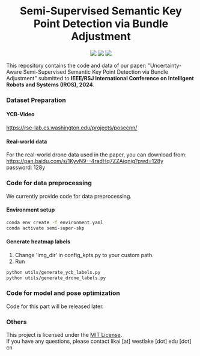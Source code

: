 <div align="center">
  <h1>Semi-Supervised Semantic Key Point Detection via Bundle Adjustment</h1>
<p align="center">
  <a href="https://shiyuzhao.westlake.edu.cn/2024IROSLiKai.pdf">
    <img src="https://img.shields.io/badge/Paper-blue?logo=googledocs&logoColor=white&labelColor=grey&color=blue"></a>
  <a href="https://pan.baidu.com/s/1KyvN9--4radHq7ZZAiqnig?pwd=128y">
    <img src="https://img.shields.io/badge/Baidu Netdisk-blue?logo=dask&logoColor=white&labelColor=grey&color=blue"></a>
  <a href="https://opensource.org/licenses/MIT">
    <img src="https://img.shields.io/badge/License-MIT-yellow.svg"></a>
</p>

</div>

This repository contains the code and data of our paper: "Uncertainty-Aware Semi-Supervised Semantic Key Point Detection via Bundle Adjustment" submitted to **IEEE/RSJ International Conference on Intelligent Robots and Systems (IROS), 2024**.

### Dataset Preparation

#### YCB-Video
https://rse-lab.cs.washington.edu/projects/posecnn/

#### Real-world data
For the real-world drone data used in the paper, you can download from:     
https://pan.baidu.com/s/1KyvN9--4radHq7ZZAiqnig?pwd=128y     
password: 128y    

### Code for data preprocessing
We currently provide code for data preprocessing.
#### Environment setup
```bash
conda env create -f environment.yaml
conda activate semi-super-skp
```

#### Generate heatmap labels
1. Change 'img_dir' in config_kpts.py to your custom path.
2. Run
```bash
python utils/generate_ycb_labels.py
python utils/generate_drone_labels.py
```

### Code for model and pose optimization
Code for this part will be released later.


### Others
This project is licensed under the [MIT License](LICENSE).    
If you have any questions, please contact likai [at] westlake [dot] edu [dot] cn
